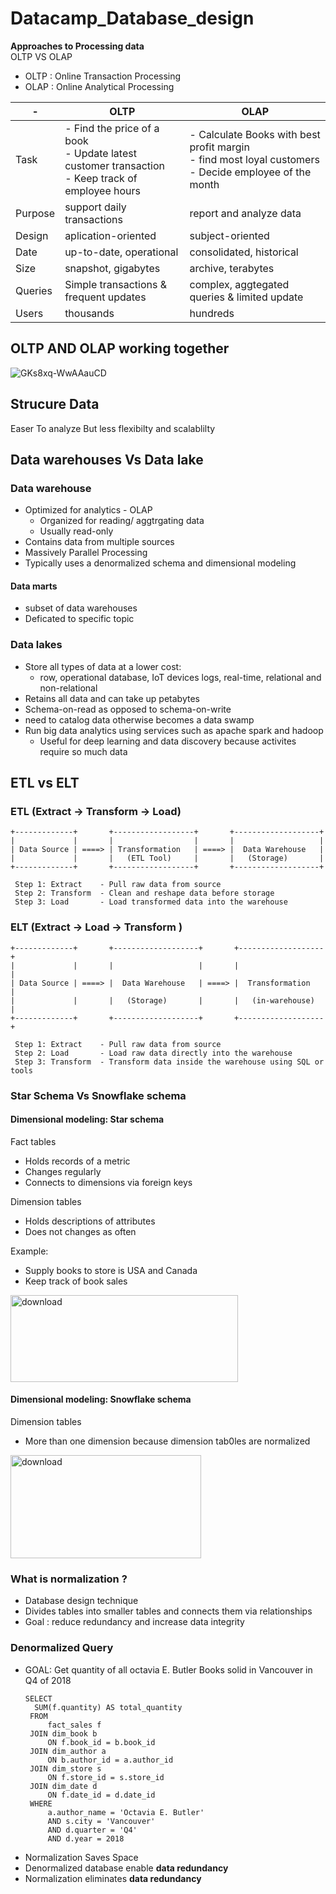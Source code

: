# Datacamp_Database_design
**Approaches to Processing data**
<br/>
OLTP VS OLAP
- OLTP : Online Transaction Processing
- OLAP : Online Analytical Processing

| - | OLTP | OLAP |
|----------|----------|----------|
| Task    | - Find the price of a book <br/> - Update latest customer transaction <br/> - Keep track of employee hours  |- Calculate Books with best profit margin <br/> - find most loyal customers <br/> - Decide employee of the month     |
|Purpose    | support daily transactions    | report and analyze data     |
|Design   | aplication-oriented    | subject-oriented     |
|Date    | up-to-date, operational    | consolidated, historical     |
|Size    | snapshot, gigabytes    |archive, terabytes     |
|Queries    | Simple transactions & frequent updates    |complex, aggtegated queries & limited update     |
|Users    | thousands  |hundreds    |

## OLTP AND OLAP working together
![GKs8xq-WwAAauCD](https://github.com/user-attachments/assets/83918811-2fab-4a39-bda2-b44c6f2861c6)

## Strucure Data 
Easer To analyze But less flexibilty and scalablilty 

## Data warehouses Vs Data lake 
### Data warehouse
- Optimized for analytics - OLAP
   - Organized for reading/ aggtrgating data
   - Usually read-only
- Contains data from multiple sources
- Massively Parallel Processing
- Typically uses a denormalized schema and dimensional modeling
#### Data marts
- subset of data warehouses
- Deficated to specific topic
### Data lakes
 - Store all types of data at a lower cost:
    - row, operational database, IoT devices logs, real-time, relational and non-relational
- Retains all data and can take up petabytes
- Schema-on-read as opposed to schema-on-write
- need to catalog data otherwise becomes a data swamp
- Run big data analytics using services such as apache spark and hadoop
  - Useful for deep learning and data discovery because activites require so much data
## ETL vs ELT

### ETL (Extract → Transform → Load)

```text
+-------------+       +------------------+       +-------------------+
|             |       |                  |       |                   |
| Data Source | ====> | Transformation   | ====> |  Data Warehouse   |
|             |       |   (ETL Tool)     |       |   (Storage)       |
+-------------+       +------------------+       +-------------------+

 Step 1: Extract    - Pull raw data from source  
 Step 2: Transform  - Clean and reshape data before storage  
 Step 3: Load       - Load transformed data into the warehouse  
```

### ELT (Extract → Load → Transform )
```text
+-------------+       +-------------------+       +-------------------+
|             |       |                   |       |                   |
| Data Source | ====> |  Data Warehouse   | ====> |  Transformation   |
|             |       |   (Storage)       |       |   (in-warehouse)  |
+-------------+       +-------------------+       +-------------------+

 Step 1: Extract    - Pull raw data from source  
 Step 2: Load       - Load raw data directly into the warehouse  
 Step 3: Transform  - Transform data inside the warehouse using SQL or tools  
```


### Star Schema Vs Snowflake schema
#### Dimensional modeling: Star schema 
<p>Fact tables</p> 

* Holds records of a metric
* Changes regularly
* Connects to dimensions via foreign keys
  
<p>Dimension tables</p> 

* Holds descriptions of attributes
* Does not changes as often

<p>Example: </p> 

* Supply books to store is USA and Canada
* Keep track of book sales


<img width="364" height="139" alt="download" src="https://github.com/user-attachments/assets/dbf99647-c222-49f5-8a2b-28ced859d78c" />

#### Dimensional modeling: Snowflake schema

  
<p>Dimension tables</p> 

* More than one dimension because dimension tab0les are normalized

<img width="305" height="165" alt="download" src="https://github.com/user-attachments/assets/4e0acb58-0962-458b-91d4-b27e26dd4ba9" />


### What is normalization ?

* Database design technique
* Divides tables into smaller tables and connects them via relationships
* Goal : reduce redundancy and increase data integrity


### Denormalized Query 
* GOAL: Get quantity of all octavia E. Butler Books solid in Vancouver in Q4 of 2018
  ```text
  SELECT 
    SUM(f.quantity) AS total_quantity
   FROM 
       fact_sales f
   JOIN dim_book b 
       ON f.book_id = b.book_id
   JOIN dim_author a 
       ON b.author_id = a.author_id
   JOIN dim_store s 
       ON f.store_id = s.store_id
   JOIN dim_date d 
       ON f.date_id = d.date_id
   WHERE 
       a.author_name = 'Octavia E. Butler'
       AND s.city = 'Vancouver'
       AND d.quarter = 'Q4'
       AND d.year = 2018

* Normalization Saves Space
* Denormalized database enable **data redundancy**
* Normalization eliminates **data redundancy**



